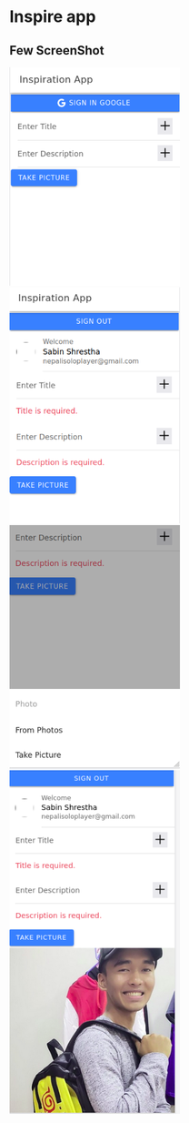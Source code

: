 # Inspire app

## Few ScreenShot

<Img src ="screenshot/pic1.png" width="300px">

<Img src ="screenshot/pic2.png" width="300px">

<Img src ="screenshot/pic3.png" width="300px">

<Img src ="screenshot/pic4.png" width="300px">
